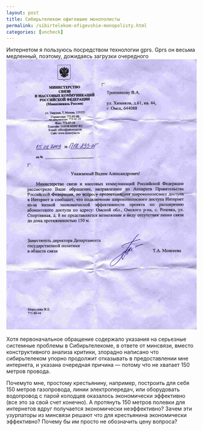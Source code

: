```yaml
---
layout: post
title: Сибирьтелеком офигевшие монополисты
permalink: /sibirtelekom-ofigevshie-monopolisty.html
categories: [uncheck]
---
```



Интернетом я пользуюсь посредством технологии gprs.<span id="more-82"></span> Gprs он весьма медленный, поэтому, дожидаясь загрузки очередного 
![_config.yml](/images/uncheck/sibirtelekom-ofigevshie-monopolisty-1.jpg)



Хотя первоначальное обращение содержало указания на серьезные системные проблемы в Сибирьтелекоме, в ответе от минсвязи, вместо конструктивного анализа критики, злорадно написано что сибирьтелеком упорно продолжит отказывать в предоставлении мне интернета, и указана очередная причина &#8212; потому что не хватает 150 метров провода.


Почемуто мне, простому крестьянину, например, построить для себя 150 метров газопровода, линии электропередач, или оборудовать водопровод с парой колодцев оказалось экономически эффективно (все это за свой счет конечно). А протянуть 150 метров полевки для интернетов вдруг получается экономически неэффективно? Зачем эти узурпаторы из минсвязи решают что для крестьянина экономически эффективно? Почему бы им просто не обозначить цену вопроса?

